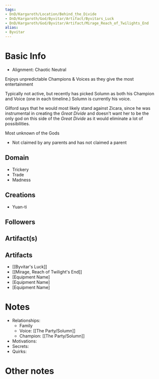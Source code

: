 ```yaml
---
tags:
- DnD/Kargaroth/Location/Behind_the_Divide
- DnD/Kargaroth/God/Byvitar/Artifact/Byvitars_Luck
- DnD/Kargaroth/God/Byvitar/Artifact/Mirage_Reach_of_Twilights_End
alias:
- Byvitar
---
```


# Basic Info
- Alignment: Chaotic Neutral

Enjoys unpredictable Champions & Voices as they give the most entertainment

Typically not active, but recently has picked Solumn as both his Champion and Voice (one in each timeline.) Solumn is currently his voice.

Gilford says that he would most likely stand against Zicara, since he was instrumental in creating the _Great Divide_ and doesn't want her to be the only god on this side of the _Great Divide_ as it would eliminate a lot of possibilities. 

Most unknown of the Gods
- Not claimed by any parents and has not claimed a parent

## Domain
- Trickery
- Trade
- Madness

## Creations
- Yuan-ti

## Followers


## Artifact(s)
## Artifacts
- [[Byvitar's Luck]]
- [[Mirage, Reach of Twilight's End]]
- [Equipment Name]
- [Equipment Name]
- [Equipment Name]

# Notes
- Relationships: 
	- Family
	- Voice: [[The Party/Solumn]]
	- Champion: [[The Party/Solumn]]
- Motivations: 
- Secrets: 
- Quirks: 

# Other notes